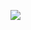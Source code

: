 ![](https://github-profile-summary-cards.vercel.app/api/cards/profile-details?username=Pavlos-Efstathiou&theme=monokai)

